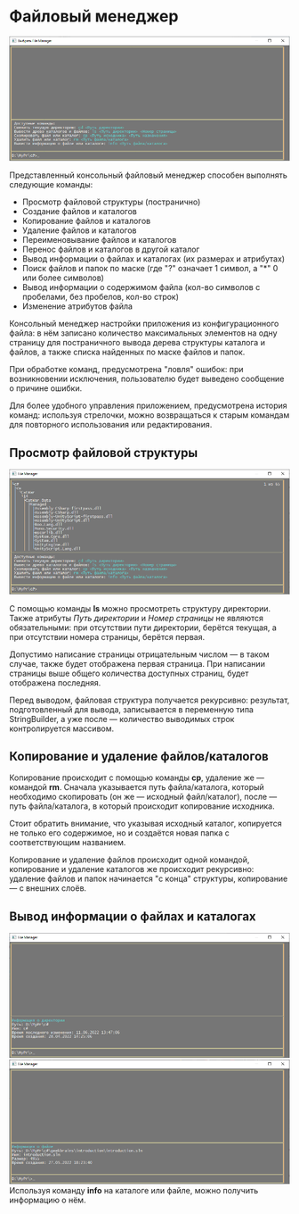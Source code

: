 # Файловый менеджер
![Вид файлового менеджера](/assets/FileManager.jpg)

Представленный консольный файловый менеджер способен выполнять следующие команды:
- Просмотр файловой структуры (постранично)
- Создание файлов и каталогов
- Копирование файлов и каталогов
- Удаление файлов и каталогов
- Переименовывание файлов и каталогов
- Перенос файлов и каталогов в другой каталог
- Вывод информации о файлах и каталогах (их размерах и атрибутах)
- Поиск файлов и папок по маске (где "?" означает 1 символ, а "\*" 0 или более символов) 
- Вывод информации о содержимом файла (кол-во символов с пробелами, без пробелов, кол-во строк)
- Изменение атрибутов файла

Консольный менеджер настройки приложения из конфигурационного файла: в нём записано количество максимальных элементов на одну страницу для постраничного вывода дерева структуры каталога и файлов, а также списка найденных по маске файлов и папок.

При обработке команд, предусмотрена "ловля" ошибок: при возникновении исключения, пользователю будет выведено сообщение о причине ошибки.

Для более удобного управления приложением, предусмотрена история команд: используя стрелочки, можно возвращаться к старым командам для повторного использования или редактирования.

## Просмотр файловой структуры
![Просмотр дерева файлов и каталогов](/assets/tree.jpg)

С помощью команды **ls** можно просмотреть структуру директории. Также атрибуты *Путь директории* и *Номер страницы* не являются обязательными: при отсутствии пути директории, берётся текущая, а при отсутствии номера страницы, берётся первая.

Допустимо написание страницы отрицательным числом — в таком случае, также будет отображена первая страница. При написании страницы выше общего количества доступных страниц, будет отображена последняя.

Перед выводом, файловая структура получается рекурсивно: результат, подготовленный для вывода, записывается в переменную типа StringBuilder, а уже после — количество выводимых строк контролируется массивом.

## Копирование и удаление файлов/каталогов
Копирование происходит с помощью команды **cp**, удаление же — командой **rm**. Сначала указывается путь файла/каталога, который необходимо скопировать (он же — исходный файл/каталог), после — путь файла/каталога, в который происходит копирование исходника.

Стоит обратить внимание, что указывая исходный каталог, копируется не только его содержимое, но и создаётся новая папка с соответствующим названием.

Копирование и удаление файлов происходит одной командой, копирование и удаление каталогов же происходит рекурсивно: удаление файлов и папок начинается "с конца" структуры, копирование — с внешних слоёв.

## Вывод информации о файлах и каталогах
![Информация о каталоге](/assets/infoDir.jpg)
![Информация о файле](/assets/infoFile.jpg)
Используя команду **info** на каталоге или файле, можно получить информацию о нём.
